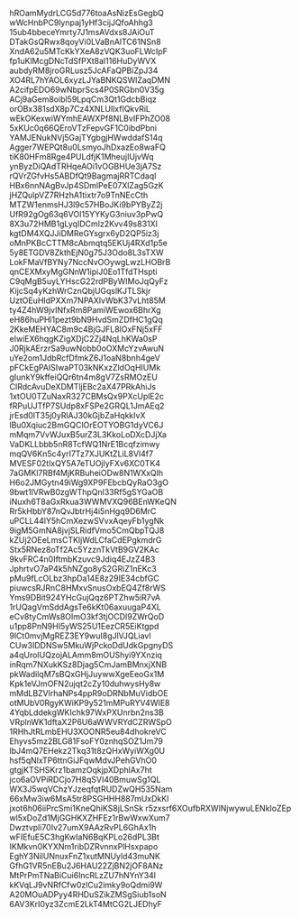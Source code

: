 hROamMydrLCG5d776toaAsNizEsGegbQ
wWcHnbPC9lynpaj1yHf3cijJQfoAhhg3
15ub4bbeceYmrty7J1msAVdxs8JAiOuT
DTakGsQRwx8qoyVi0LVaBnAlTC61NSn8
XndA62u5MTcKkYXeA8zVQK3uoFLWcIpF
fp1uKlMcgDNcTdSfPXt8al116HuDyWVX
aubdyRM8jroGRLusz5JcAFaQPBiZpJ34
XO4RL7hYAOL6xyzLJYaBNKQSWlZaqDMN
A2cifpEDO69wNbprScs4P0SRGbn0V35g
ACj9aGem8oibl59LpqCm3Qt1GdcbBiqz
orOBx381sdX8p7Cz4XNLUllxfIQkvRiL
wEkOKexwiWYmhEAWXPf8NLBvIFPhZO08
5xKUc0q66QEroVTzFepvGF1C0ibdPbni
YAMJENukNVj5GajTYgbgjHWwddafS14q
Agger7WEPQt8u0LsmyoJhDxazEo8waFQ
tiK80HFm8Rge4PULdfjK1MheujIUjvWq
ynByzDiQAdTRHqeAOi1vOGBHUe3jA7Sz
rQVrZGfvHs5ABDfQt9BagmajRRTCdaqI
HBx6nnNAgBvJp4SDmlPeE07XlZag5GzK
jHZQulpVZ7RHzhA1tixtr7o9TnNEcCth
MTZW1enmsHJ3l9c57HBoJKi9bPYByZ2j
UfR92gOg63q6VOI15YYKyG3niuv3pPwQ
8X3u72HMB1gLyqIDCmIz2Kvv49s831XI
kgtDM4XQJJiDMReGYsgrx6yD2QP5iz3j
oMnPKBcCTTM8cAbmqtq5EKUj4RXd1p5e
5y8ETGDV8ZkthEjN0g75J3Odo8L3sTXW
LokFMaVfBYNy7NccNvOOywgLwzLHOBrB
qnCEXMxyMgGNnW1ipiJ0Eo1TfdTHspti
C9qMgB5uyLYHscG22rdPByWIMoJqQyFz
KijcSq4yKzhWrCznQbjUGqslKJTLSkjr
UztOEuHIdPXXm7NPAXIvWbK37vLht85M
ty4Z4hW9jvINfxRm8PamiWEwox6BhrXg
eH86huPHl1pezt9bN9HvdSmZDfHC1gQq
2KkeMEHYAC8m9c4BjGJFL8lOxFNj5xFF
eIwiEX6hqgKZigXDjC2Zj4NqLhKWa0sP
J0RjkAErzrSa9uwNobb0oOXMcYzvAwuN
uYe2om1JdbRcfDfmkZ6J1oaN8bnh4geV
pFCkEgPAISIwaPT03kNKxzZldOqHIUMk
gIunkY9kffeiQQr6tn4m8gV7ZsRMOzEU
CIRdcAvuDeXDMTljEBc2aX47PRkAhiJs
1xtOU0TZuNaxR327CBMsQx9PXcUplE2c
fRPuUJTfP7SUdp8xFSPe2GRQL1JmAEq2
jrEsd0lT35j0yRlAJ30kGjbZaHqkkIvX
lBu0Xqiuc2BmGQClOrEOTYOBG1dyVC6J
mMqm7VvWJuxB5urZ3L3KkoLoDXcDJjXa
VaDKLLbbb5nR8TcfWQ1NrE1Bcqfzimwy
mqQV6Kn5c4yrI7Tz7XJUKtZLiL8Vl4f7
MVESF02tlxQY5A7eTUOjlyFXv6XC0TK4
7aGMKl7RBf4MjKRBuheiODw8N1WXxQlh
H6o2JMGytn49iWg9XP9FEbcbQyRaO3gO
9bwt1lVRwB0zgWThpQnl33Rf5gSYGaOB
iNuxh6T8aGxRkua3WWMVXQ96BEnWKeQN
Rr5kHbbY87nQvJbtrHj4i5nHgq9D6MrC
uPCLL44lY5hCmXezwSVvxAqeyFb1ygNk
9igM5GmNA8jvjSLRidfVmo5CmQbpTQJ8
kZUj2OEeLmsCTKljWdLCfaCdEPgkmdrG
Stx5RNez8oTf2Ac5YzznTkVtB9GV2KAc
9kvFRC4n0IftmbKzuvc9Jdiq4EJzZ4B3
JphrtvO7aP4k5hNZgo8yS2GRiZ1nEKc3
pMu9fLcOLbz3hpDa14E8z29IE34cbfGC
piuwcsRJRnC8HMxvSnusOxbEQ4Zf8rWS
Yms9DBit924YHcGujQqz6PTZhw5iR7vA
1rUQagVmSddAgsTe6kKt06axuugaP4XL
eCv8tyCmWs8OImO3kf3tjOCDI9ZWrQoD
u1pp8PnN9HI5yWS25U1EezCR5EiKtgpd
9lCt0mvjMgREZ3EY9wuI8gJlVJQLiavl
CUw3IDDNSw5MkuWjPckoDdUdkGpgnyDS
a4qUroIUQzojALAmm8mOUShyi9YXnziq
inRqm7NXukKSz8Djag5CmJamBMnxjXNB
pkWadilqM7sBQxGHjJuywwXgeEeoGx1M
Kpk1eVJmOFN2ujqt2cZy10duhwysHy8w
mMdLBZVlrhaNPs4ppR9oDRNbMuVidbOE
otMUbV0RgyKWiKP9y521mMPuRYV4WIE8
4YqbLddekgWKIchk97WxPXUnrbn2ns3B
VRplnWK1dftaX2P6U6aWWVRYdCZRWSpO
1RHhJtRLmbEHU3XOONR5eu84dhokreVC
Ehyvs5mz2BLG81FsoFY0znhqSOZ1Jm79
lbJ4mQ7EHekz2Tkq31t8zQHxWyiWXg0U
hsf5qNlxTP6ttnGiJFqwMdvJPehGVhO0
gtgjKTSHSKrz1bamzOqkjpXDphlAx7ht
jco6aOVPiRDCjo7H8qSVI40BmuwSg1QL
WX3J5wqVChzYJzeqfqtRUDZwQH535Nam
66xMw3iw6MsA5tr8PSGHHH887mUxDkKl
jxot6h06iiPrcSmi1KneQhiKS8jLSnSk
r5zxsrf6XOufbRXWlNjwywuLENkIoZEp
wl5xDoZd1MjGGHKXZHFEz1rBwWxwXum7
Dwztvpli70Iv27umX9AAzRvPL6GhAx1h
wFIEfuE5C3hgKwIaN6BqKPLo26dPL3Bt
IKMkvn0KYXNm1ribDZRvnnxPlHsxpapo
EghY3NilUNnuxFnZ1xutMNUyld43muNK
GfhG1VR5nEBu2J6HAU22ZjBN2jOF8ANz
MtPrPmTNaBiCui6lncRLzZU7hNYnY34l
kKVqLJ9vNRfCfw0zlCu2imky9oQdmi9W
A20MOuADPyy4RHDuSZikZMSgSiub1soN
6AV3KrI0yz3ZcmE2LkT4MtCG2LJEDhyF
